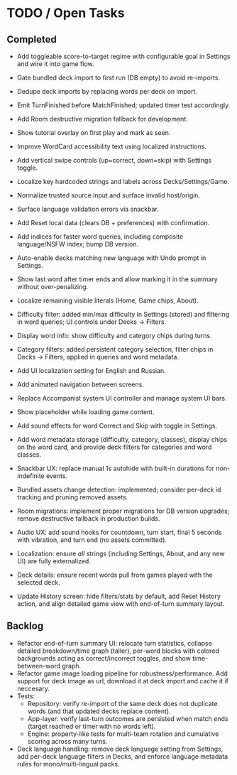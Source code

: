 # TODO / Open Tasks

## Completed
- Add toggleable score-to-target regime with configurable goal in Settings and wire it into game flow.
- Gate bundled deck import to first run (DB empty) to avoid re-imports.
- Dedupe deck imports by replacing words per deck on import.
- Emit TurnFinished before MatchFinished; updated timer test accordingly.
- Add Room destructive migration fallback for development.
- Show tutorial overlay on first play and mark as seen.
- Improve WordCard accessibility text using localized instructions.
- Add vertical swipe controls (up=correct, down=skip) with Settings toggle.
- Localize key hardcoded strings and labels across Decks/Settings/Game.
- Normalize trusted source input and surface invalid host/origin.
- Surface language validation errors via snackbar.
- Add Reset local data (clears DB + preferences) with confirmation.
- Add indices for faster word queries, including composite language/NSFW index; bump DB version.
- Auto-enable decks matching new language with Undo prompt in Settings.
- Show last word after timer ends and allow marking it in the summary without over-penalizing.
- Localize remaining visible literals (Home, Game chips, About).
- Difficulty filter: added min/max difficulty in Settings (stored) and filtering in word queries; UI controls under Decks → Filters.
- Display word info: show difficulty and category chips during turns.
- Category filters: added persistent category selection, filter chips in Decks → Filters, applied in queries and word metadata.
- Add UI localization setting for English and Russian.
- Add animated navigation between screens.
- Replace Accompanist system UI controller and manage system UI bars.
- Show placeholder while loading game content.
- Add sound effects for word Correct and Skip with toggle in Settings.
- Add word metadata storage (difficulty, category, classes), display chips on the word card, and provide deck filters for categories and word classes.
- Snackbar UX: replace manual 1s autohide with built-in durations for non-indefinite events.
- Bundled assets change detection: implemented; consider per-deck id tracking and pruning removed assets.
- Room migrations: implement proper migrations for DB version upgrades; remove destructive fallback in production builds.
- Audio UX: add sound hooks for countdown, turn start, final 5 seconds with vibration, and turn end (no assets committed).
- Localization: ensure *all* strings (including Settings, About, and any new UI) are fully externalized.
- Deck details: ensure recent words pull from games played with the selected deck.

- Update History screen: hide filters/stats by default, add Reset History action, and align detailed game view with end-of-turn summary layout.

## Backlog
- Refactor end-of-turn summary UI: relocate turn statistics, collapse detailed breakdown/time graph (taller), per-word blocks with colored backgrounds acting as correct/incorrect toggles, and show time-between-word graph.
- Refactor game image loading pipeline for robustness/performance. Add support for deck image as url, download it at deck import and cache it if neccesary.
- Tests:
  - Repository: verify re-import of the same deck does not duplicate words (and that updated decks replace content).
  - App-layer: verify last-turn outcomes are persisted when match ends (target reached or timer with no words left).
  - Engine: property-like tests for multi-team rotation and cumulative scoring across many turns.
- Deck language handling: remove deck language setting from Settings, add per-deck language filters in Decks, and enforce language metadata rules for mono/multi-lingual packs.
